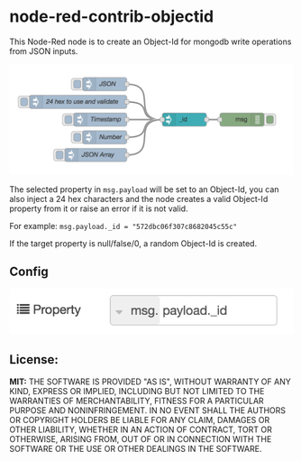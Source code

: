 # node-red-contrib-objectid

This Node-Red node is to create an Object-Id for mongodb write operations from JSON inputs.

![flowshot](screenshots/screenshot2.png)

The selected property in `msg.payload` will be set to an Object-Id, 
you can also inject a 24 hex characters and the node creates 
a valid Object-Id property from it or raise an error if it is not valid.

For example: `msg.payload._id = "572dbc06f307c8682045c55c"`

If the target property is null/false/0, a random Object-Id is created.

## Config

![flowsprops](screenshots/property.png)

## License:
__MIT:__
THE SOFTWARE IS PROVIDED "AS IS", WITHOUT WARRANTY OF ANY KIND, EXPRESS OR IMPLIED, INCLUDING BUT NOT LIMITED TO THE WARRANTIES OF MERCHANTABILITY, FITNESS FOR A PARTICULAR PURPOSE AND NONINFRINGEMENT. IN NO EVENT SHALL THE AUTHORS OR COPYRIGHT HOLDERS BE LIABLE FOR ANY CLAIM, DAMAGES OR OTHER LIABILITY, WHETHER IN AN ACTION OF CONTRACT, TORT OR OTHERWISE, ARISING FROM, OUT OF OR IN CONNECTION WITH THE SOFTWARE OR THE USE OR OTHER DEALINGS IN THE SOFTWARE.
